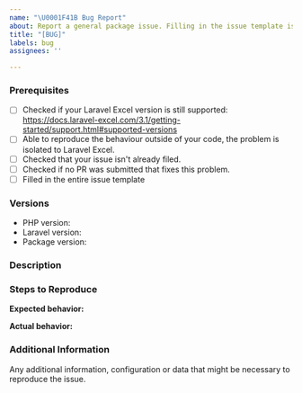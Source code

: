 ```yaml
---
name: "\U0001F41B Bug Report"
about: Report a general package issue. Filling in the issue template is mandatory, issues without it will be closed. Please ensure your Laravel-Excel version is still supported (Currently ^3.1)
title: "[BUG]"
labels: bug
assignees: ''

---
```


<!--
PLEASE READ: FILLING IN THE TEMPLATE IS REQUIRED!

Issues that do not include enough information might not be picked up.
Issues that have not been filled in using the issue template will be CLOSED.

Please try to keep your bug report short but concise. Try to provide an easy-to-reproduce description or example. This can be done by using a reproduction repository or failing unit test. We unfortunately don't have to time to debug your application-specific code for you, if you do need help with that, please considering hiring us to help you on commercial basis.

Have you read Laravel-Excel's 
contributing guidelines (https://laravel-excel.maatwebsite.nl/docs/3.1/getting-started/contributing)
and Code Of Conduct (https://github.com/Maatwebsite/Laravel-Excel/blob/3.1/CODE_OF_CONDUCT.md)?
By filing an Issue, you are expected to comply with it, including treating everyone with respect.

Please prefix your issue with: [BUG] .
-->

### Prerequisites

<!--
Put an X between the brackets if you have done the following:
-->

* [ ] Checked if your Laravel Excel version is still supported: https://docs.laravel-excel.com/3.1/getting-started/support.html#supported-versions
* [ ] Able to reproduce the behaviour outside of your code, the problem is isolated to Laravel Excel.
* [ ] Checked that your issue isn't already filed.
* [ ] Checked if no PR was submitted that fixes this problem.
* [ ] Filled in the entire issue template

### Versions

<!-- Please be as exact and complete as possible when proving version numbers -->

* PHP version: <!-- put your FULL (including patch number) PHP version here -->
* Laravel version: <!-- put your FULL (including patch number) Laravel version here -->
* Package version: <!-- put FULL (including patch number) Laravel Excel package version here -->

### Description

<!-- Describe the issue -->

### Steps to Reproduce

<!-- How can this issue be reproduced? Provide an Excel file or reproduction repository to help us reproduce the issue easily.  -->

**Expected behavior:**

<!-- What you expect to happen -->

**Actual behavior:** 

<!-- What actually happens. Please include screenshots, strack traces and anything that can help us understand the issue. -->

### Additional Information

Any additional information, configuration or data that might be necessary to reproduce the issue.
